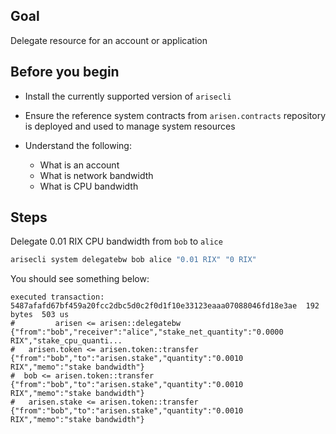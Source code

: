 ## Goal

Delegate resource for an account or application

## Before you begin

* Install the currently supported version of `arisecli`

* Ensure the reference system contracts from `arisen.contracts` repository is deployed and used to manage system resources

* Understand the following:
  * What is an account
  * What is network bandwidth
  * What is CPU bandwidth

## Steps

Delegate 0.01 RIX CPU bandwidth from `bob` to `alice`

```sh
arisecli system delegatebw bob alice "0.01 RIX" "0 RIX"
```

You should see something below:

```console
executed transaction: 5487afafd67bf459a20fcc2dbc5d0c2f0d1f10e33123eaaa07088046fd18e3ae  192 bytes  503 us
#         arisen <= arisen::delegatebw            {"from":"bob","receiver":"alice","stake_net_quantity":"0.0000 RIX","stake_cpu_quanti...
#   arisen.token <= arisen.token::transfer        {"from":"bob","to":"arisen.stake","quantity":"0.0010 RIX","memo":"stake bandwidth"}
#  bob <= arisen.token::transfer        {"from":"bob","to":"arisen.stake","quantity":"0.0010 RIX","memo":"stake bandwidth"}
#   arisen.stake <= arisen.token::transfer        {"from":"bob","to":"arisen.stake","quantity":"0.0010 RIX","memo":"stake bandwidth"}
```
